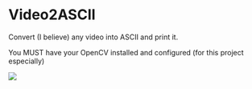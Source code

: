 # Video2ASCII
Convert (I believe) any video into ASCII and print it.

You MUST have your OpenCV installed and configured (for this project especially)

![](https://github.com/R0uT3r52/Video2ASCII/blob/main/gif/02dance.gif)

